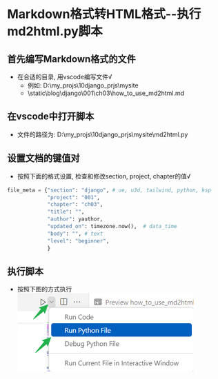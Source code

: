 # Markdown格式转HTML格式--执行md2html.py脚本

## 首先编写Markdown格式的文件
* 在合适的目录, 用vscode编写文件√
  * 例如: D:\my_projs\10django_prjs\mysite
  * \static\blog\django\001\ch03\how_to_use_md2html.md

## 在vscode中打开脚本
* 文件的路径为: D:\my_projs\10django_prjs\mysite\md2html.py

## 设置文档的键值对
* 按照下面的格式设置, 检查和修改section, project, chapter的值√

```python
file_meta = {"section": "django", # ue, u3d, tailwind, python, ksp
             "project": "001",
             "chapter": "ch03",
             "title": "",
             "author": yauthor,
             "updated_on": timezone.now(),  # data_time
             "body": "", # text
             "level": "beginner",
             }
```


## 执行脚本
* 按照下图的方式执行
![](20230405154700.png)
